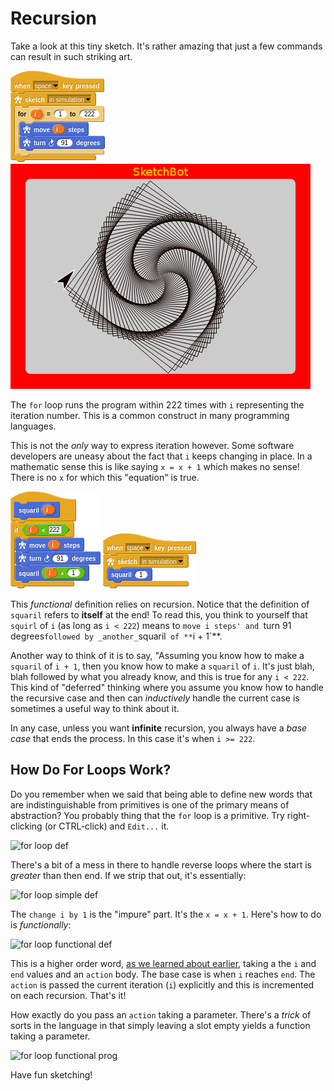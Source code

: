 # Recursion

Take a look at this tiny sketch. It's rather amazing that just a few commands can result in such striking art.

![Squaril imperative sketch](media/squaril_imperative_sketch.png)
![Squaril imperative sim](media/squaril_sim.png)

The `for` loop runs the program within 222 times with `i` representing the iteration number. This is a common construct in many programming languages.

This is not the _only_ way to express iteration however. Some software developers are uneasy about the fact that `i` keeps changing in place. In a mathematic sense this is like saying `x = x + 1` which makes no sense! There is no `x` for which this "equation" is true.

![Squaril functional sketch](media/squaril_functional_sketch.png)
![Squaril functional prog](media/squaril_functional_prog.png)

This _functional_ definition relies on recursion. Notice that the definition of `squaril` refers to **itself** at the end! To read this, you think to yourself that `squirl` of `i` (as long as `i < 222`)  means to `move i steps' and `turn 91 degrees` followed by _another_ `squaril` of **`i + 1`**.

Another way to think of it is to say, "Assuming you know how to make a `squaril` of `i + 1`, then you know how to make a `squaril` of `i`. It's just blah, blah followed by what you already know, and this is true for any `i < 222`. This kind of "deferred" thinking where you assume you know how to handle the recursive case and then can _inductively_ handle the current case is sometimes a useful way to think about it.

In any case, unless you want **infinite** recursion, you always have a _base case_ that ends the process. In this case it's when `i >= 222`.

## How Do For Loops Work?

Do you remember when we said that being able to define new words that are indistinguishable from primitives is one of the primary means of abstraction? You probably thing that the `for` loop is a primitive. Try right-clicking (or CTRL-click) and `Edit...` it.

![for loop def](for_loop_def.png)

There's a bit of a mess in there to handle reverse loops where the start is _greater_ than then end. If we strip that out, it's essentially:

![for loop simple def](for_loop_simple_def.png)

The `change i by 1` is the "impure" part. It's the `x = x + 1`. Here's how to do is _functionally_:

![for loop functional def](for_loop_functional_def.png)

This is a higher order word, [as we learned about earlier](hof.md), taking a the `i` and `end` values and an `action` body. The base case is when `i` reaches `end`. The `action` is passed the current iteration (`i`) explicitly and this is incremented on each recursion. That's it!

How exactly do you pass an `action` taking a parameter. There's a _trick_ of sorts in the language in that simply leaving a slot empty yields a function taking a parameter.

![for loop functional prog](for_loop_functional_prog.png)

Have fun sketching!
